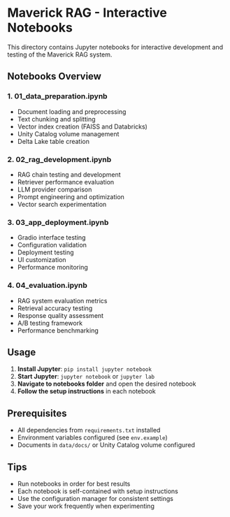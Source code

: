 # Maverick RAG - Interactive Notebooks

This directory contains Jupyter notebooks for interactive development and testing of the Maverick RAG system.

## Notebooks Overview

### 1. **01_data_preparation.ipynb**
- Document loading and preprocessing
- Text chunking and splitting
- Vector index creation (FAISS and Databricks)
- Unity Catalog volume management
- Delta Lake table creation

### 2. **02_rag_development.ipynb**
- RAG chain testing and development
- Retriever performance evaluation
- LLM provider comparison
- Prompt engineering and optimization
- Vector search experimentation

### 3. **03_app_deployment.ipynb**
- Gradio interface testing
- Configuration validation
- Deployment testing
- UI customization
- Performance monitoring

### 4. **04_evaluation.ipynb**
- RAG system evaluation metrics
- Retrieval accuracy testing
- Response quality assessment
- A/B testing framework
- Performance benchmarking

## Usage

1. **Install Jupyter**: `pip install jupyter notebook`
2. **Start Jupyter**: `jupyter notebook` or `jupyter lab`
3. **Navigate to notebooks folder** and open the desired notebook
4. **Follow the setup instructions** in each notebook

## Prerequisites

- All dependencies from `requirements.txt` installed
- Environment variables configured (see `env.example`)
- Documents in `data/docs/` or Unity Catalog volume configured

## Tips

- Run notebooks in order for best results
- Each notebook is self-contained with setup instructions
- Use the configuration manager for consistent settings
- Save your work frequently when experimenting
